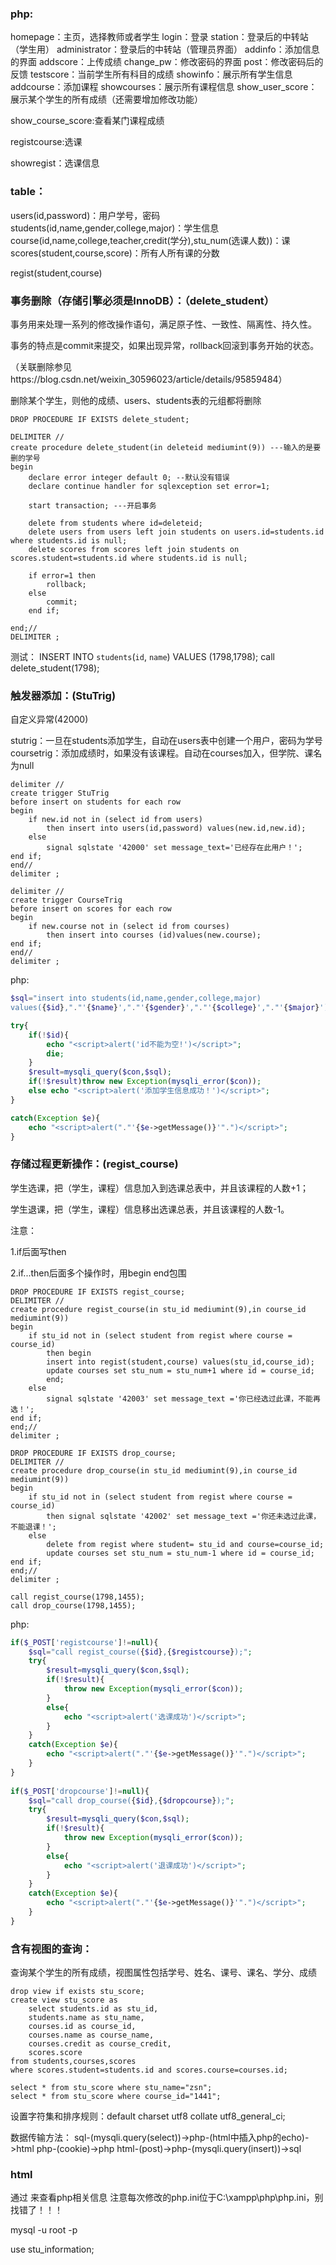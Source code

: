 ### php:
homepage：主页，选择教师或者学生
login：登录
station：登录后的中转站（学生用）
administrator：登录后的中转站（管理员界面）
addinfo：添加信息的界面
addscore：上传成绩
change_pw：修改密码的界面
post：修改密码后的反馈
testscore：当前学生所有科目的成绩
showinfo：展示所有学生信息
addcourse：添加课程
showcourses：展示所有课程信息
show_user_score：展示某个学生的所有成绩（还需要增加修改功能）

show_course_score:查看某门课程成绩

registcourse:选课

showregist：选课信息

### table：
users(id,password)：用户学号，密码
students(id,name,gender,college,major)：学生信息
course(id,name,college,teacher,credit(学分),stu_num(选课人数))：课
scores(student,course,score)：所有人所有课的分数

regist(student,course)

### 事务删除（存储引擎必须是InnoDB）：（delete_student）

事务用来处理一系列的修改操作语句，满足原子性、一致性、隔离性、持久性。

事务的特点是commit来提交，如果出现异常，rollback回滚到事务开始的状态。

（关联删除参见https://blog.csdn.net/weixin_30596023/article/details/95859484）

删除某个学生，则他的成绩、users、students表的元组都将删除

	

```mysql
DROP PROCEDURE IF EXISTS delete_student;

DELIMITER //
create procedure delete_student(in deleteid mediumint(9)) ---输入的是要删的学号
begin
	declare error integer default 0; --默认没有错误
	declare continue handler for sqlexception set error=1;
	
	start transaction; ---开启事务
	
	delete from students where id=deleteid;
	delete users from users left join students on users.id=students.id where students.id is null;
	delete scores from scores left join students on scores.student=students.id where students.id is null;

    if error=1 then
        rollback;
    else
        commit;
    end if;

end;//
DELIMITER ;
```


测试：
INSERT INTO `students`(`id`, `name`) VALUES (1798,1798);
call delete_student(1798);

### 触发器添加：(StuTrig)

自定义异常(42000)

stutrig：一旦在students添加学生，自动在users表中创建一个用户，密码为学号
coursetrig：添加成绩时，如果没有该课程。自动在courses加入，但学院、课名为null

```mysql
delimiter //
create trigger StuTrig 
before insert on students for each row 
begin 
	if new.id not in (select id from users)
		then insert into users(id,password) values(new.id,new.id);
	else 
		signal sqlstate '42000' set message_text='已经存在此用户！';
end if;
end//
delimiter ;

delimiter //
create trigger CourseTrig
before insert on scores for each row
begin
	if new.course not in (select id from courses)
		then insert into courses (id)values(new.course);
end if;
end//
delimiter ;
```

php:

```php
$sql="insert into students(id,name,gender,college,major)
values({$id},"."'{$name}',"."'{$gender}',"."'{$college}',"."'{$major}');";

try{
	if(!$id){
		echo "<script>alert('id不能为空!')</script>";
		die;
	}
	$result=mysqli_query($con,$sql);
	if(!$result)throw new Exception(mysqli_error($con));
	else echo "<script>alert('添加学生信息成功！')</script>";
}

catch(Exception $e){
	echo "<script>alert("."'{$e->getMessage()}'".")</script>";
}
```



### 存储过程更新操作：(regist_course)

学生选课，把（学生，课程）信息加入到选课总表中，并且该课程的人数+1；

学生退课，把（学生，课程）信息移出选课总表，并且该课程的人数-1。

注意：

1.if后面写then

2.if...then后面多个操作时，用begin end包围

```mysql
DROP PROCEDURE IF EXISTS regist_course;
DELIMITER //
create procedure regist_course(in stu_id mediumint(9),in course_id mediumint(9))
begin
	if stu_id not in (select student from regist where course = course_id)
        then begin
        insert into regist(student,course) values(stu_id,course_id);
        update courses set stu_num = stu_num+1 where id = course_id;
        end;
    else
    	signal sqlstate '42003' set message_text ='你已经选过此课，不能再选！';
end if;
end;//
delimiter ;

DROP PROCEDURE IF EXISTS drop_course;
DELIMITER //
create procedure drop_course(in stu_id mediumint(9),in course_id mediumint(9))
begin
	if stu_id not in (select student from regist where course = course_id)
		then signal sqlstate '42002' set message_text ='你还未选过此课，不能退课！';
	else	
        delete from regist where student= stu_id and course=course_id;
        update courses set stu_num = stu_num-1 where id = course_id;
end if;
end;//
delimiter ;

call regist_course(1798,1455);
call drop_course(1798,1455);
```

php:

```php
if($_POST['registcourse']!=null){
	$sql="call regist_course({$id},{$registcourse});";
    try{
		$result=mysqli_query($con,$sql);
		if(!$result){
			throw new Exception(mysqli_error($con));
		}
		else{
			echo "<script>alert('选课成功')</script>";
		}
	}
	catch(Exception $e){
		echo "<script>alert("."'{$e->getMessage()}'".")</script>";
	}
}
	
if($_POST['dropcourse']!=null){
	$sql="call drop_course({$id},{$dropcourse});";
	try{
		$result=mysqli_query($con,$sql);
		if(!$result){
			throw new Exception(mysqli_error($con));
		}
		else{
			echo "<script>alert('退课成功')</script>";
		}
	}
	catch(Exception $e){
		echo "<script>alert("."'{$e->getMessage()}'".")</script>";
	}
}
```



### 含有视图的查询：

查询某个学生的所有成绩，视图属性包括学号、姓名、课号、课名、学分、成绩

```mysql
drop view if exists stu_score;
create view stu_score as 
	select students.id as stu_id,
	students.name as stu_name,
	courses.id as course_id,
	courses.name as course_name,
	courses.credit as course_credit,
	scores.score 
from students,courses,scores
where scores.student=students.id and scores.course=courses.id;
```

```mysql
select * from stu_score where stu_name="zsn";
select * from stu_score where course_id="1441";
```


设置字符集和排序规则：default charset utf8 collate utf8_general_ci;

数据传输方法：
sql-(mysqli.query(select))->php-(html中插入php的echo)->html
php-(cookie)->php
html-(post)->php-(mysqli.query(insert))->sql


### html
通过<?php
phpinfo();
?>
来查看php相关信息
注意每次修改的php.ini位于C:\xampp\php\php.ini，别找错了！！！



mysql -u root -p

use stu_information;
